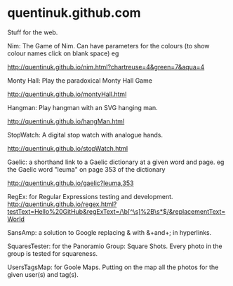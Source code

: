 # quentinuk.github.com
Stuff for the web.

Nim: The Game of Nim.
Can have parameters for the colours (to show colour names click on blank space) eg

http://quentinuk.github.io/nim.html?chartreuse=4&green=7&aqua=4

Monty Hall: Play the paradoxical Monty Hall Game

http://quentinuk.github.io/montyHall.html

Hangman: Play hangman with an SVG hanging man.

http://quentinuk.github.io/hangMan.html

StopWatch: A digital stop watch with analogue hands.

http://quentinuk.github.io/stopWatch.html

Gaelic: a shorthand link to a Gaelic dictionary at a given word and page.
eg the Gaelic word "leuma" on page 353 of the dictionary

http://quentinuk.github.io/gaelic?leuma,353

RegEx: for Regular Expressions testing and development.
http://quentinuk.github.io/regex.html?testText=Hello%20GitHub&regExText=/\b[^\s]%2B\s*$/&replacementText=World

SansAmp: a solution to Google replacing & with &+and+; in hyperlinks.

SquaresTester: for the Panoramio Group: Square Shots. Every photo in the group is tested for squareness.

UsersTagsMap: for Goole Maps. Putting on the map all the photos for the given user(s) and tag(s).
